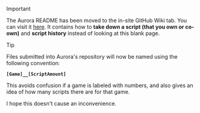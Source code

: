 

> [!IMPORTANT]  
> The Aurora README has been moved to the in-site GitHub Wiki tab. You can visit it [here](https://github.com/HeartOfIrons/Aurora/wiki). It contains how to **take down a script (that you own or co-own)** and **script history** instead of looking at this blank page.

> [!TIP]
> Files submitted into Aurora's repository will now be named using the following convention:
>
> **`[Game]__[ScriptAmount]`**
>
> This avoids confusion if a game is labeled with numbers, and also gives an idea of how many scripts there are for that game.
>
> I hope this doesn't cause an inconvenience.
